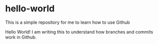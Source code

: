 # hello-world
This is a simple repository for me to learn how to use Github

Hello World!
I am writing this to understand how branches and commits work in Github.
